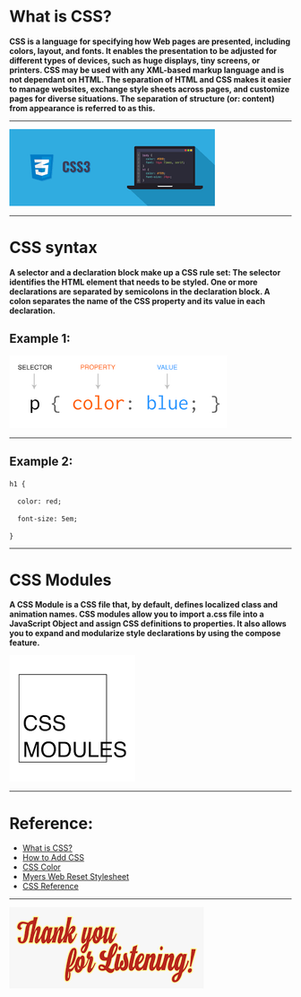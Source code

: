 # What is CSS?

**CSS is a language for specifying how Web pages are presented, including colors, layout, and fonts. It enables the presentation to be adjusted for different types of devices, such as huge displays, tiny screens, or printers. CSS may be used with any XML-based markup language and is not dependant on HTML. The separation of HTML and CSS makes it easier to manage websites, exchange style sheets across pages, and customize pages for diverse situations. The separation of structure (or: content) from appearance is referred to as this.**

<hr>

![css image](Images/css.png)

<hr>

# CSS syntax

**A selector and a declaration block make up a CSS rule set: The selector identifies the HTML element that needs to be styled. One or more declarations are separated by semicolons in the declaration block. A colon separates the name of the CSS property and its value in each declaration.**

## Example 1:

![Syntax](Images/Syntax.png)


<hr>


## Example 2:


`h1 {`

  `  color: red;`

  `  font-size: 5em;`

`}`


<hr>


# CSS Modules

**A CSS Module is a CSS file that, by default, defines localized class and animation names. CSS modules allow you to import a.css file into a JavaScript Object and assign CSS definitions to properties. It also allows you to expand and modularize style declarations by using the compose feature.**


![CSS Modules](Images/CSSModules.png)

<hr>


#  Reference:

* [What is CSS?](https://developer.mozilla.org/en-US/docs/Learn/CSS/First_steps/What_is_CSS)
* [How to Add CSS](https://www.w3schools.com/css/css_howto.asp)
* [CSS Color](https://www.w3schools.com/cssref/pr_text_color.asp)
* [Myers Web Reset Stylesheet](https://meyerweb.com/eric/tools/css/reset/)
* [CSS Reference](https://developer.mozilla.org/en-US/docs/Web/CSS/Reference)

<hr>


![Thank](Images/thank.png)